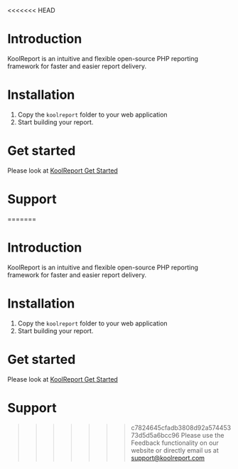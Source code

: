 <<<<<<< HEAD
# Introduction

KoolReport is an intuitive and flexible open-source PHP reporting framework for faster and easier report delivery.

# Installation

1. Copy the `koolreport` folder to your web application
2. Start building your report.

# Get started

Please look at [KoolReport Get Started](https://www.koolreport.com/getting-started)

# Support

=======
# Introduction

KoolReport is an intuitive and flexible open-source PHP reporting framework for faster and easier report delivery.

# Installation

1. Copy the `koolreport` folder to your web application
2. Start building your report.

# Get started

Please look at [KoolReport Get Started](https://www.koolreport.com/getting-started)

# Support

>>>>>>> c7824645cfadb3808d92a57445373d5d5a6bcc96
Please use the Feedback functionality on our website or directly email us at [support@koolreport.com](mailto:support@koolreport.com)